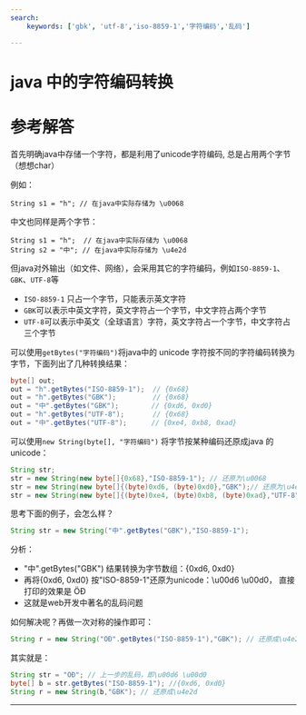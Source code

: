 ```yaml
---
search:
    keywords: ['gbk', 'utf-8','iso-8859-1','字符编码','乱码']

---
```




# java 中的字符编码转换

# 参考解答

首先明确java中存储一个字符，都是利用了unicode字符编码, 总是占用两个字节（想想char）

例如：


```
String s1 = "h"; // 在java中实际存储为 \u0068
```


中文也同样是两个字节：
```
String s1 = "h";  // 在java中实际存储为 \u0068
String s2 = "中"; // 在java中实际存储为 \u4e2d
```

但java对外输出（如文件、网络），会采用其它的字符编码，例如`ISO-8859-1`、`GBK`、`UTF-8`等

* `ISO-8859-1` 只占一个字节，只能表示英文字符
* `GBK`可以表示中英文字符，英文字符占一个字节，中文字符占两个字节
* `UTF-8`可以表示中英文（全球语言）字符，英文字符占一个字节，中文字符占三个字节

可以使用`getBytes("字符编码")`将java中的 unicode 字符按不同的字符编码转换为字节，下面列出了几种转换结果：
```java
byte[] out;
out = "h".getBytes("ISO-8859-1");  // {0x68}
out = "h".getBytes("GBK");         // {0x68}
out = "中".getBytes("GBK");        // {0xd6, 0xd0}
out = "h".getBytes("UTF-8");       // {0x68}
out = "中".getBytes("UTF-8");      // {0xe4, 0xb8, 0xad}
```

可以使用`new String(byte[], "字符编码")` 将字节按某种编码还原成java 的 unicode：
```java
String str;
str = new String(new byte[]{0x68},"ISO-8859-1"); // 还原为\u0068
str = new String(new byte[]{(byte)0xd6, (byte)0xd0},"GBK");// 还原为\u4e2d
str = new String(new byte[]{(byte)0xe4, (byte)0xb8, (byte)0xad},"UTF-8"); // 还原为\u4e2d
```

思考下面的例子，会怎么样？
```java
String str = new String("中".getBytes("GBK"),"ISO-8859-1");
```
分析：
* "中".getBytes("GBK") 结果转换为字节数组：{0xd6, 0xd0}
* 再将{0xd6, 0xd0} 按"ISO-8859-1"还原为unicode：\u00d6 \u00d0，
直接打印的效果是 ÖÐ 
* 这就是web开发中著名的乱码问题

如何解决呢？再做一次对称的操作即可：
```java
String r = new String("ÖÐ".getBytes("ISO-8859-1"),"GBK"); // 还原成\u4e2
```

其实就是：
```java
String str = "ÖÐ"; // 上一步的乱码，即\u00d6 \u00d0
byte[] b = str.getBytes("ISO-8859-1"); //{0xd6, 0xd0}
String r = new String(b,"GBK"); // 还原成\u4e2d
```


---



